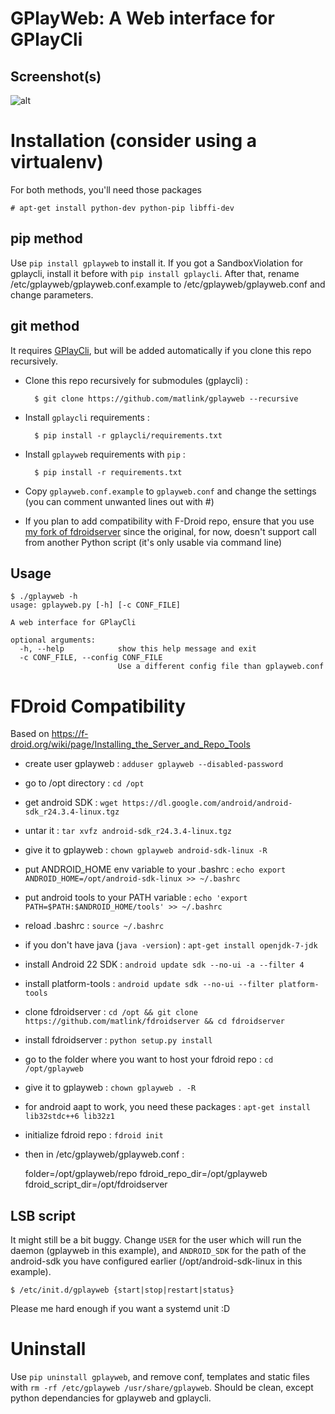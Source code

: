 GPlayWeb: A Web interface for GPlayCli
======================================

Screenshot(s)
-------------

![alt](https://pic.matlink.fr/8RApkXw7/QPjlfSbX)

Installation (consider using a virtualenv)
=========================================
For both methods, you'll need those packages
 		
	# apt-get install python-dev python-pip libffi-dev

pip method
----------
Use `pip install gplayweb` to install it. If you got a SandboxViolation for gplaycli, install it before with `pip install gplaycli`.
After that, rename /etc/gplayweb/gplayweb.conf.example to /etc/gplayweb/gplayweb.conf and change parameters.

git method
----------
It requires [GPlayCli](https://github.com/matlink/gplaycli), but will be added automatically if you clone this repo recursively.

- Clone this repo recursively for submodules (gplaycli) : 

		$ git clone https://github.com/matlink/gplayweb --recursive 

- Install `gplaycli` requirements : 

		$ pip install -r gplaycli/requirements.txt

- Install `gplayweb` requirements with `pip` :
	
		$ pip install -r requirements.txt

- Copy `gplayweb.conf.example` to `gplayweb.conf` and change the settings (you can comment unwanted lines out with #)
- If you plan to add compatibility with F-Droid repo, ensure that you use [my fork of fdroidserver](https://github.com/matlink/fdroidserver) since the original, for now, doesn't support call from another Python script (it's only usable via command line)
		

Usage
-----

	$ ./gplayweb -h
	usage: gplayweb.py [-h] [-c CONF_FILE]

	A web interface for GPlayCli

	optional arguments:
	  -h, --help            show this help message and exit
	  -c CONF_FILE, --config CONF_FILE
	                        Use a different config file than gplayweb.conf

FDroid Compatibility
====================
Based on https://f-droid.org/wiki/page/Installing_the_Server_and_Repo_Tools

* create user gplayweb : `adduser gplayweb --disabled-password`
* go to /opt directory : `cd /opt`
* get android SDK : `wget https://dl.google.com/android/android-sdk_r24.3.4-linux.tgz`
* untar it : `tar xvfz android-sdk_r24.3.4-linux.tgz`
* give it to gplayweb : `chown gplayweb android-sdk-linux -R`
* put ANDROID_HOME env variable to your .bashrc : `echo export ANDROID_HOME=/opt/android-sdk-linux >> ~/.bashrc`
* put android tools to your PATH variable : `echo 'export PATH=$PATH:$ANDROID_HOME/tools' >> ~/.bashrc`
* reload .bashrc : `source ~/.bashrc`
* if you don't have java (`java -version`) : `apt-get install openjdk-7-jdk`
* install Android 22 SDK : `android update sdk --no-ui -a --filter 4`
* install platform-tools : `android update sdk --no-ui --filter platform-tools`
* clone fdroidserver : `cd /opt && git clone https://github.com/matlink/fdroidserver && cd fdroidserver`
* install fdroidserver : `python setup.py install`
* go to the folder where you want to host your fdroid repo : `cd /opt/gplayweb`
* give it to gplayweb : `chown gplayweb . -R`
* for android aapt to work, you need these packages : `apt-get install lib32stdc++6 lib32z1`
* initialize fdroid repo : `fdroid init`
* then in /etc/gplayweb/gplayweb.conf : 
	
	folder=/opt/gplayweb/repo
	fdroid_repo_dir=/opt/gplayweb
	fdroid_script_dir=/opt/fdroidserver

LSB script
----------
It might still be a bit buggy.
Change `USER` for the user which will run the daemon (gplayweb in this example), and `ANDROID_SDK` for the path of the android-sdk you have configured earlier (/opt/android-sdk-linux in this example).

	$ /etc/init.d/gplayweb {start|stop|restart|status}

Please me hard enough if you want a systemd unit :D

Uninstall
=========
Use `pip uninstall gplayweb`, and remove conf, templates and static files with `rm -rf /etc/gplayweb /usr/share/gplayweb`. Should be clean, except python dependancies for gplayweb and gplaycli.
